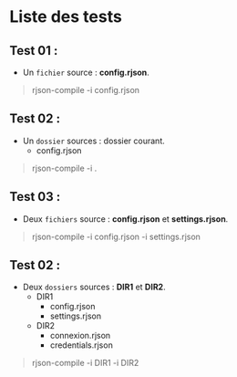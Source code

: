 # Liste des tests

## Test 01 :

* Un ``fichier`` source : **config.rjson**.

> rjson-compile -i config.rjson


## Test 02 :

* Un ``dossier`` sources : dossier courant.
    * config.rjson

> rjson-compile -i .


## Test 03 :

* Deux ``fichiers`` source : **config.rjson** et **settings.rjson**.

> rjson-compile -i config.rjson -i settings.rjson


## Test 02 :

* Deux ``dossiers`` sources : **DIR1** et **DIR2**.
    * DIR1
        * config.rjson
        * settings.rjson
    * DIR2
        * connexion.rjson
        * credentials.rjson

> rjson-compile -i DIR1 -i DIR2